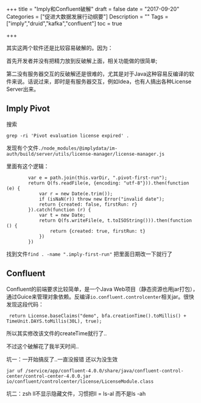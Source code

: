 +++
title = "Imply和Confluent破解"
draft = false
date = "2017-09-20"
Categories = ["促进大数据发展行动纲要"] 
Description = "" 
Tags = ["imply","druid","kafka","confluent"] 
toc = true

+++

其实这两个软件还是比较容易破解的。因为：

首先开发者并没有把精力放到反破解上面，相关功能做的很简单;

第二没有服务器交互的反破解还是很难的，尤其是对于Java这种容易反编译的软件来说。话说过来，即时是有服务器交互，例如Idea，也有人搞出各种License Server出来。

## Imply Pivot
搜索
```
grep -ri 'Pivot evaluation license expired' .
```
发现有个文件`./node_modules/@implydata/im-auth/build/server/utils/license-manager/license-manager.js`

里面有这个逻辑：

```
        var e = path.join(this.varDir, ".pivot-first-run");
        return Q(fs.readFile(e, {encoding: "utf-8"})).then(function (e) {
            var r = new Date(e.trim());
            if (isNaN(r)) throw new Error("invalid date");
            return {created: false, firstRun: r}
        }).catch(function (r) {
            var t = new Date;
            return Q(fs.writeFile(e, t.toISOString())).then(function () {
                return {created: true, firstRun: t}
            })
        })
```
找到文件`find . -name ".imply-first-run"`
把里面日期改一下就行了

## Confluent

Confluent的前端要求比较简单，是一个Java Web项目（静态资源也用jar打包），通过Guice来管理对象依赖。反编译`io.confluent.controlcenter`相关jar。很快发现这段代码：

```
 return License.baseClaims("demo", bfa.creationTime().toMillis() + TimeUnit.DAYS.toMillis(30L), true);
```
所以其实修改该文件的createTime就行了..





不过这个破解花了我半天时间..

坑一：一开始搞反了..一直没报错 还以为没生效
```
jar uf /service/app/confluent-4.0.0/share/java/confluent-control-center/control-center-4.0.0.jar io/confluent/controlcenter/license/LicenseModule.class
```
坑二：zsh ll不显示隐藏文件，习惯把ll = ls-al 而不是ls -ah 



